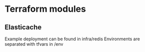 # Terraform modules 

## Elasticache
Example deployment can be found in infra/redis
Environments are separated with tfvars in /env
